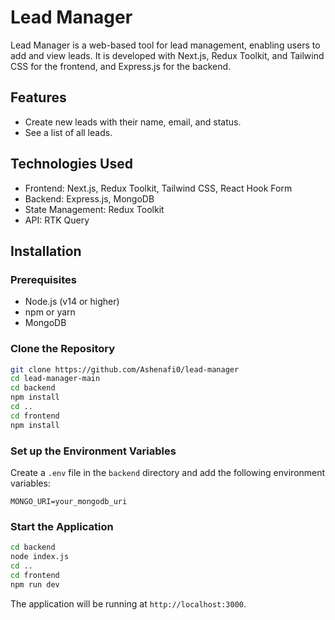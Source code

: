 # Lead Manager

Lead Manager is a web-based tool for lead management, enabling users to add and view leads. It is developed with Next.js, Redux Toolkit, and Tailwind CSS for the frontend, and Express.js for the backend.

## Features

- Create new leads with their name, email, and status.
- See a list of all leads.


## Technologies Used

- Frontend: Next.js, Redux Toolkit, Tailwind CSS, React Hook Form
- Backend: Express.js, MongoDB
- State Management: Redux Toolkit
- API: RTK Query

## Installation

### Prerequisites

- Node.js (v14 or higher)
- npm or yarn
- MongoDB

### Clone the Repository

```sh
git clone https://github.com/Ashenafi0/lead-manager
cd lead-manager-main
cd backend
npm install
cd ..
cd frontend
npm install
```

### Set up the Environment Variables

Create a `.env` file in the `backend` directory and add the following environment variables:

```
MONGO_URI=your_mongodb_uri
```

### Start the Application

```sh
cd backend
node index.js
cd ..
cd frontend
npm run dev
```

The application will be running at `http://localhost:3000`.
